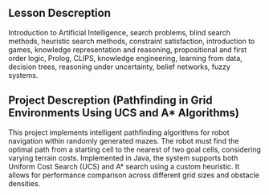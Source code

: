 ## Lesson Descreption

Introduction to Artificial Intelligence, search problems, blind search methods, heuristic search methods, constraint satisfaction, introduction to games, knowledge representation and reasoning, propositional and first order logic, Prolog, CLIPS, knowledge engineering, learning from data, decision trees, reasoning under uncertainty, belief networks, fuzzy systems.

## Project Descreption (Pathfinding in Grid Environments Using UCS and A* Algorithms)

This project implements intelligent pathfinding algorithms for robot navigation within randomly generated mazes. The robot must find the optimal path from a starting cell to the nearest of two goal cells, considering varying terrain costs. Implemented in Java, the system supports both Uniform Cost Search (UCS) and A* search using a custom heuristic. It allows for performance comparison across different grid sizes and obstacle densities.
